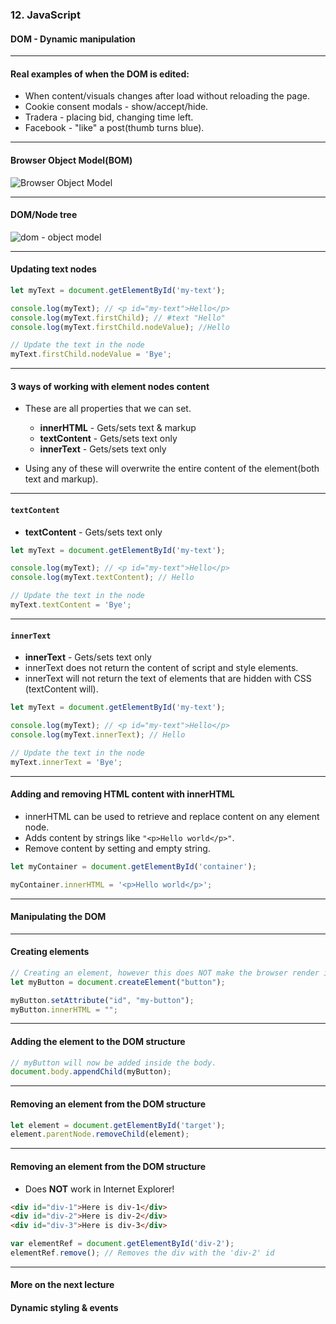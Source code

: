 ### 12. JavaScript
#### DOM - Dynamic manipulation


---

#### Real examples of when the DOM is edited:

* When content/visuals changes after load without reloading the page.
* Cookie consent modals - show/accept/hide.
* Tradera - placing bid, changing time left.
* Facebook - "like" a post(thumb turns blue).


--- 

#### Browser Object Model(BOM)
<img src="/media/javascript-images/javascript-11/bom.png" alt="Browser Object Model">

---

#### DOM/Node tree
<img src="/media/javascript-images/javascript-11/domtree.png" alt="dom - object model">


---

####  Updating text nodes

```JavaScript
let myText = document.getElementById('my-text');

console.log(myText); // <p id="my-text">Hello</p>
console.log(myText.firstChild); // #text "Hello"
console.log(myText.firstChild.nodeValue); //Hello

// Update the text in the node
myText.firstChild.nodeValue = 'Bye';
```


---

####  3 ways of working with element nodes **content**

* These are all properties that we can set.
  * **innerHTML** - Gets/sets text & markup
  * **textContent** - Gets/sets text only
  * **innerText** - Gets/sets text only

* Using any of these will overwrite the entire content of the element(both text and markup).


---

####  ```textContent```

* **textContent** - Gets/sets text only

```JavaScript
let myText = document.getElementById('my-text');

console.log(myText); // <p id="my-text">Hello</p>
console.log(myText.textContent); // Hello

// Update the text in the node
myText.textContent = 'Bye';
```


---

####  ```innerText```

* **innerText** - Gets/sets text only
* innerText does not return the content of script and style elements.
* innerText will not return the text of elements that are hidden with CSS (textContent will).

```JavaScript
let myText = document.getElementById('my-text');

console.log(myText); // <p id="my-text">Hello</p>
console.log(myText.innerText); // Hello

// Update the text in the node
myText.innerText = 'Bye';
```


---

####  Adding and removing HTML content with innerHTML

* innerHTML can be used to retrieve and replace content on any element node.
* Adds content by strings like ```"<p>Hello world</p>"```.
* Remove content by setting and empty string.

```JavaScript
let myContainer = document.getElementById('container');

myContainer.innerHTML = '<p>Hello world</p>';
```


---

#### Manipulating the DOM


---

####  Creating elements

```JavaScript
// Creating an element, however this does NOT make the browser render it.
let myButton = document.createElement("button");

myButton.setAttribute("id", "my-button");
myButton.innerHTML = "";
```


---

####  Adding the element to the DOM structure

```JavaScript
// myButton will now be added inside the body.
document.body.appendChild(myButton);
```


---

####  Removing an element from the DOM structure

```JavaScript
let element = document.getElementById('target');
element.parentNode.removeChild(element);
```


---

####  Removing an element from the DOM structure

* Does **NOT** work in Internet Explorer!

```HTML
<div id="div-1">Here is div-1</div>
<div id="div-2">Here is div-2</div>
<div id="div-3">Here is div-3</div>
```

```JavaScript
var elementRef = document.getElementById('div-2');
elementRef.remove(); // Removes the div with the 'div-2' id
```


---

#### More on the next lecture
#### Dynamic styling & events
